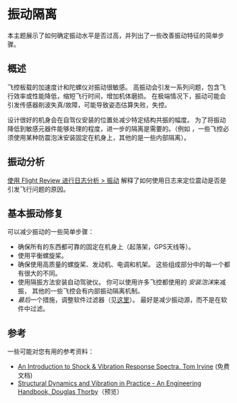 # 振动隔离

本主题展示了如何确定振动水平是否过高，并列出了一些改善振动特征的简单步骤。

## 概述

飞控板载的加速度计和陀螺仪对振动很敏感。 高振动会引发一系列问题，包含飞行效率或性能降低，缩短飞行时间，增加机体磨损。 在极端情况下，振动可能会引发传感器削波失真/故障，可能导致姿态估算失败，失控。

设计很好的机身会在自驾仪安装的位置处减少特定结构共振的幅度。 为了将振动降低到敏感元器件能够处理的程度，进一步的隔离是需要的。（例如 ，一些飞控必须使用某种防震泡沫安装固定在机身上，其他的是一些内部隔离）。

## 振动分析

[使用 Flight Review 进行日志分析 > 振动](../log/flight_review.md#vibration) 解释了如何使用日志来定位震动是否是引发飞行问题的原因。

## 基本振动修复

可以减少振动的一些简单步骤：

- 确保所有的东西都可靠的固定在机身上（起落架，GPS天线等）。
- 使用平衡螺旋桨。
- 确保使用高质量的螺旋桨、发动机、电调和机架。 这些组成部分中的每一个都有很大的不同。
- 使用隔振方法安装自动驾驶仪。 你可以使用许多飞控都使用的 *安装泡沫*来减振， 其他的一些飞控会有内部振动隔离机制。
- *最后*一个措施，调整软件过滤器（见[这里](../config_mc/racer_setup.md#filters)）。 最好是减少振动源，而不是在软件中过滤。

## 参考

一些可能对您有用的参考资料：

- [An Introduction to Shock & Vibration Response Spectra, Tom Irvine](http://www.vibrationdata.com/tutorials2/srs_intr.pdf) (免费文档)
- [Structural Dynamics and Vibration in Practice - An Engineering Handbook, Douglas Thorby](https://books.google.ch/books?id=PwzDuWDc8AgC&printsec=frontcover)（预览）